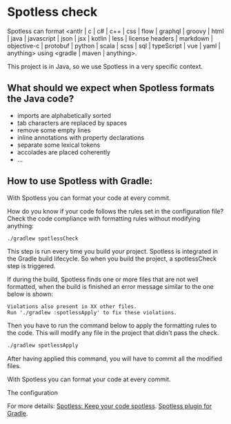 # Spotless check

Spotless can format <antlr | c | c# | c++ | css | flow | graphql | groovy | html | java | javascript | json | jsx | kotlin | less | license headers | markdown | objective-c | protobuf | python | scala | scss | sql | typeScript | vue | yaml | anything> using <gradle | maven | anything>.

This project is in Java, so we use Spotless in a very specific context.

## What should we expect when Spotless formats the Java code?
 
- imports are alphabetically sorted
- tab characters are replaced by spaces 
- remove some empty lines
- inline annotations with property declarations
- separate some lexical tokens
- accolades are placed coherently
- ...


## How to use Spotless with Gradle:

With Spotless you can format your code at every commit.


How do you know if your code follows the rules set in the configuration file?
Check the code compliance with formatting rules without modifying anything:
```bash
./gradlew spotlessCheck
```

This step is run every time you build your project.
Spotless is integrated in the Gradle build lifecycle. So when you build the project, a spotlessCheck step is triggered.

If during the build, Spotless finds one or more files that are not well formatted, when the build is finished
an error message similar to the one below is shown: 

```
Violations also present in XX other files.
Run './gradlew :spotlessApply' to fix these violations.
```

Then you have to run the command below to apply the formatting rules to the code.
This will modify any file in the project that didn't pass the check.

```bash
./gradlew spotlessApply
```

After having applied this command, you will have to commit all the modified files.

With Spotless you can format your code at every commit.

The configuration 

For more details:
[Spotless: Keep your code spotless](https://github.com/diffplug/spotless).
[Spotless plugin for Gradle](https://github.com/diffplug/spotless/tree/main/plugin-gradle).

